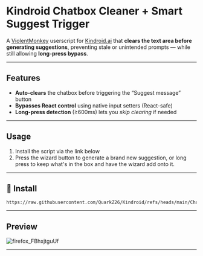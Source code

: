 # Kindroid Chatbox Cleaner + Smart Suggest Trigger

A [ViolentMonkey](https://violentmonkey.github.io/) userscript for [Kindroid.ai](https://kindroid.ai/) that **clears the text area before generating suggestions**, preventing stale or unintended prompts — while still allowing **long-press bypass**.

---

## Features

- **Auto-clears** the chatbox before triggering the “Suggest message” button  
- **Bypasses React control** using native input setters (React-safe)  
- **Long-press detection** (≥600ms) lets you *skip clearing* if needed  

---

## Usage

1. Install the script via the link below
2. Press the wizard button to generate a brand new suggestion, or long press to keep what's in the box and have the wizard add onto it.

---

## 🔗 Install

```test
https://raw.githubusercontent.com/QuarkZ26/Kindroid/refs/heads/main/ChatBox%20Clearer%20for%20Wizard/WizardClear.js
```
---

## Preview

![firefox_FBhxjtguUf](https://github.com/user-attachments/assets/16dbb412-1cb2-40eb-8b09-d3ac8cb2e470)


---

